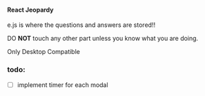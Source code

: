 #### React Jeopardy
e.js is where the questions and answers are stored!!

DO **NOT** touch any other part unless you know what you are doing. 

Only Desktop Compatible

### todo: 
- [  ] implement timer for each modal

